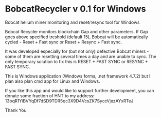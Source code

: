 # BobcatRecycler v 0.1 for Windows
Bobcat helium miner monitoring and reset/resync tool for Windows

Bobcat Recycler monitors blockchain Gap and other parameters.
If Gap goes above specified treshold (default 15), Bobcat will be automatically cycled - Reset + Fast sync  or  Reset + Resync + Fast sync.

It was developed especially for (but not only) defective Bobcat miners - some of them are resetting several times a day and are unable to sync.
The only temporary solution to fix this is RESET + FAST SYNC or RESYNC + FAST SYNC.


This is Windows application (Windows forms, .net framework 4.7.2) but I plan also plan cmd app for Linux and Windows. 


If you like this app and would like to support further development, you can donate some fraction of HNT to my address: 
13bqR1YiBVYqDf7dSD9TDR5qc3X9D4VcsZK7SyccVjezAYxRTeJ


Thank You
